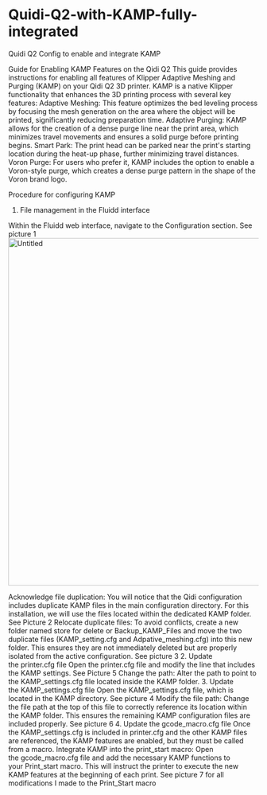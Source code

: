 # Quidi-Q2-with-KAMP-fully-integrated
Quidi Q2 Config to enable and integrate KAMP

Guide for Enabling KAMP Features on the Qidi Q2
This guide provides instructions for enabling all features of Klipper Adaptive Meshing and Purging (KAMP) on your Qidi Q2 3D printer. 
KAMP is a native Klipper functionality that enhances the 3D printing process with several key features:
Adaptive Meshing: This feature optimizes the bed leveling process by focusing the mesh generation on the area where the object will be printed, significantly reducing preparation time.
Adaptive Purging: KAMP allows for the creation of a dense purge line near the print area, which minimizes travel movements and ensures a solid purge before printing begins.
Smart Park: The print head can be parked near the print's starting location during the heat-up phase, further minimizing travel distances.
Voron Purge: For users who prefer it, KAMP includes the option to enable a Voron-style purge, which creates a dense purge pattern in the shape of the Voron brand logo.

Procedure for configuring KAMP
1. File management in the Fluidd interface
   
Within the Fluidd web interface, navigate to the Configuration section. See picture 1<img width="741" height="698" alt="Untitled" src="https://github.com/user-attachments/assets/26e0af36-3c8c-4b4f-8afa-4e0c75f1db16" />

Acknowledge file duplication: You will notice that the Qidi configuration includes duplicate KAMP files in the main configuration directory. For this installation, we will use the files located within the dedicated KAMP folder. See Picture 2
Relocate duplicate files: To avoid conflicts, create a new folder named store for delete or Backup_KAMP_Files and move the two duplicate files (KAMP_setting.cfg and Adpative_meshing.cfg) into this new folder. This ensures they are not immediately deleted but are properly isolated from the active configuration. See picture 3
2. Update the printer.cfg file
Open the printer.cfg file and modify the line that includes the KAMP settings. See Picture 5
Change the path: Alter the path to point to the KAMP_settings.cfg file located inside the KAMP folder.
3. Update the KAMP_settings.cfg file
Open the KAMP_settings.cfg file, which is located in the KAMP directory. See picture 4 
Modify the file path: Change the file path at the top of this file to correctly reference its location within the KAMP folder. This ensures the remaining KAMP configuration files are included properly. See picture 6
4. Update the gcode_macro.cfg file
Once the KAMP_settings.cfg is included in printer.cfg and the other KAMP files are referenced, the KAMP features are enabled, but they must be called from a macro.
Integrate KAMP into the print_start macro: Open the gcode_macro.cfg file and add the necessary KAMP functions to your Print_start macro. This will instruct the printer to execute the new KAMP features at the beginning of each print. See picture 7 for all modifications I made to the Print_Start macro

